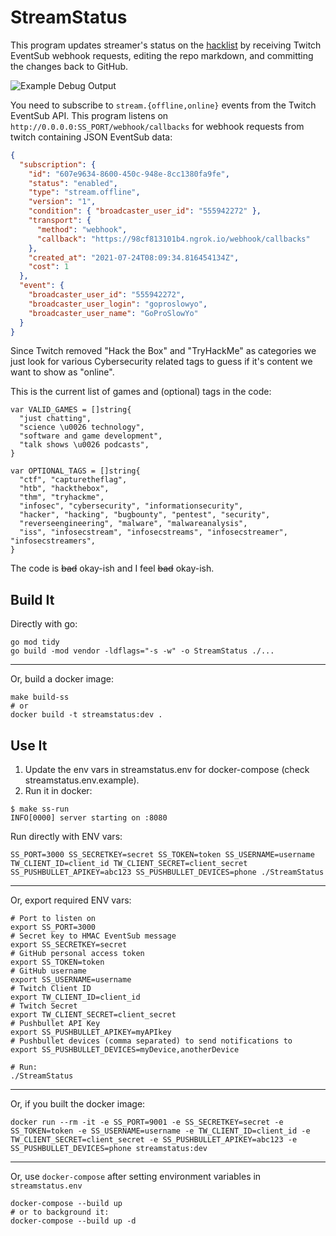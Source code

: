 # StreamStatus

This program updates streamer's status on the [hacklist](https://infosecstreams.github.io/) by receiving Twitch EventSub webhook requests, editing the repo markdown, and committing the changes back to GitHub.

![Example Debug Output](./example.png)

You need to subscribe to `stream.{offline,online}` events from the Twitch EventSub API. This program listens on `http://0.0.0.0:SS_PORT/webhook/callbacks` for webhook requests from twitch containing JSON EventSub data:

```json
{
  "subscription": {
    "id": "607e9634-8600-450c-948e-8cc1380fa9fe",
    "status": "enabled",
    "type": "stream.offline",
    "version": "1",
    "condition": { "broadcaster_user_id": "555942272" },
    "transport": {
      "method": "webhook",
      "callback": "https://98cf813101b4.ngrok.io/webhook/callbacks"
    },
    "created_at": "2021-07-24T08:09:34.816454134Z",
    "cost": 1
  },
  "event": {
    "broadcaster_user_id": "555942272",
    "broadcaster_user_login": "goproslowyo",
    "broadcaster_user_name": "GoProSlowYo"
  }
}
```

Since Twitch removed "Hack the Box" and "TryHackMe" as categories we just look for various Cybersecurity related tags to guess if it's content we want to show as "online".

This is the current list of games and (optional) tags in the code:

```golang
var VALID_GAMES = []string{
  "just chatting",
  "science \u0026 technology",
  "software and game development",
  "talk shows \u0026 podcasts",
}

var OPTIONAL_TAGS = []string{
  "ctf", "capturetheflag",
  "htb", "hackthebox",
  "thm", "tryhackme",
  "infosec", "cybersecurity", "informationsecurity",
  "hacker", "hacking", "bugbounty", "pentest", "security",
  "reverseengineering", "malware", "malwareanalysis",
  "iss", "infosecstream", "infosecstreams", "infosecstreamer", "infosecstreamers",
}
```

The code is ~~bad~~ okay-ish and I feel ~~bad~~ okay-ish.

## Build It

Directly with go:

```shell
go mod tidy
go build -mod vendor -ldflags="-s -w" -o StreamStatus ./...
```

---

Or, build a docker image:

```shell
make build-ss
# or
docker build -t streamstatus:dev .
```

## Use It

1. Update the env vars in streamstatus.env for docker-compose (check streamstatus.env.example).
1. Run it in docker:

```shell
$ make ss-run
INFO[0000] server starting on :8080
```

Run directly with ENV vars:

```shell
SS_PORT=3000 SS_SECRETKEY=secret SS_TOKEN=token SS_USERNAME=username TW_CLIENT_ID=client_id TW_CLIENT_SECRET=client_secret SS_PUSHBULLET_APIKEY=abc123 SS_PUSHBULLET_DEVICES=phone ./StreamStatus
```

---

Or, export required ENV vars:

```shell
# Port to listen on
export SS_PORT=3000
# Secret key to HMAC EventSub message
export SS_SECRETKEY=secret
# GitHub personal access token
export SS_TOKEN=token
# GitHub username
export SS_USERNAME=username
# Twitch Client ID
export TW_CLIENT_ID=client_id
# Twitch Secret
export TW_CLIENT_SECRET=client_secret
# Pushbullet API Key
export SS_PUSHBULLET_APIKEY=myAPIkey
# Pushbullet devices (comma separated) to send notifications to
export SS_PUSHBULLET_DEVICES=myDevice,anotherDevice

# Run:
./StreamStatus
```

---

Or, if you built the docker image:

```shell
docker run --rm -it -e SS_PORT=9001 -e SS_SECRETKEY=secret -e SS_TOKEN=token -e SS_USERNAME=username -e TW_CLIENT_ID=client_id -e TW_CLIENT_SECRET=client_secret -e SS_PUSHBULLET_APIKEY=abc123 -e SS_PUSHBULLET_DEVICES=phone streamstatus:dev
```

---

Or, use `docker-compose` after setting environment variables in `streamstatus.env`

```shell
docker-compose --build up
# or to background it:
docker-compose --build up -d
```
